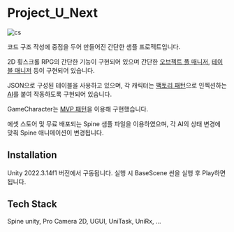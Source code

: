 # Project_U_Next

![cs](https://img.shields.io/badge/C%23-239120?style=for-the-badge&logo=c-sharp&logoColor=white)

코드 구조 작성에 중점을 두어 만들어진 간단한 샘플 프로젝트입니다.

2D 횡스크롤 RPG의 간단한 기능이 구현되어 있으며 간단한 [오브젝트 풀 매니저](https://github.com/YuBis/Project_U_Next/blob/main/Assets/Script/Manager/ObjectPoolManager.cs), [테이블 매니저](https://github.com/YuBis/Project_U_Next/blob/main/Assets/Script/Core/TableManager.cs) 등이 구현되어 있습니다.

JSON으로 구성된 테이블을 사용하고 있으며, 각 캐릭터는 [팩토리 패턴](https://github.com/YuBis/Project_U_Next/blob/main/Assets/Script/Manager/AI/AIFactory.cs)으로 인젝션하는 [AI](https://github.com/YuBis/Project_U_Next/blob/main/Assets/Script/Manager/AI/BaseAI.cs)를 붙여 작동하도록 구현되어 있습니다.

GameCharacter는 [MVP 패턴](https://github.com/YuBis/Project_U_Next/tree/main/Assets/Script/Object/GameCharacter)을 이용해 구현했습니다.

에셋 스토어 및 무료 배포되는 Spine 샘플 파일을 이용하였으며, 각 AI의 상태 변경에 맞춰 Spine 애니메이션이 변경됩니다.


## Installation

Unity 2022.3.14f1 버전에서 구동됩니다.
실행 시 BaseScene 씬을 실행 후 Play하면 됩니다.
## Tech Stack

Spine unity, Pro Camera 2D, UGUI, UniTask, UniRx, ...
